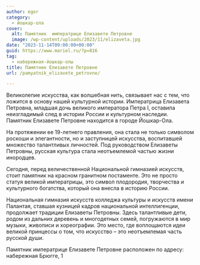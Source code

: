 ```yaml
---
author: egor
category:
  - йошкар-ола
cover:
  alt: Памятник  императрице Елизавете Петровне
  image: /wp-content/uploads/2023/11/elizaveta.jpg
date: "2023-11-14T09:00:00+00:00"
guid: https://www.mariel.ru/?p=816
tag:
  - набережная-йошкар-олы
title: Памятник Елизавете Петровне
url: /pamyatnik_elizavete_petrovne/

---
```

Великолепие искусства, как волшебная нить, связывает нас с тем, что ложится в основу нашей культурной истории. Императрица Елизавета Петровна, младшая дочь великого императора Петра I, оставила неизгладимый след в истории России и культурном наследии. Памятник Елизавете Петровне находится в городе Йошкар-Ола.

На протяжении ее 19-летнего правления, она стала не только символом роскоши и элегантности, но и заступницей искусства, воспитавшей множество талантливых личностей. Под руководством Елизаветы Петровны, русская культура стала неотъемлемой частью жизни инородцев.

Сегодня, перед величественной Национальной гимназией искусств, стоит памятник на красном гранитном постаменте. Это не просто статуя великой императрицы, это символ плодородия, творчества и культурного богатства, который она внесла в историю России.

Национальная гимназия искусств колледжа культуры и искусств имени Палантая, ставшая кузницей кадров национальной интеллигенции, продолжает традиции Елизаветы Петровны. Здесь талантливые дети, родом из дальних деревень и многодетных семей, погружаются в мир музыки, живописи и хореографии. Это место, где воплощаются идеи великой принцессы о том, что искусство – это неотъемлемая часть русской души.

Памятник императрице Елизавете Петровне расположен по адресу: набережная Брюгге, 1

